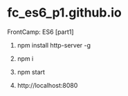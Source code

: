 # fc_es6_p1.github.io
FrontCamp: ES6 [part1]

1. npm install http-server -g

2. npm i

3. npm start

4. http://localhost:8080

